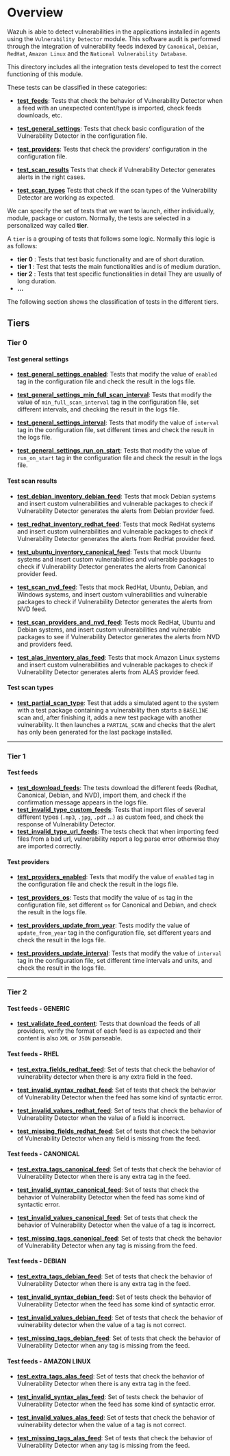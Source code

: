 # Overview

Wazuh is able to detect vulnerabilities in the applications installed in agents using the `Vulnerability Detector`
module. This software audit is performed through the integration of vulnerability feeds indexed by `Canonical`,
`Debian`, `RedHat`, `Amazon Linux` and the `National Vulnerability Database`.

This directory includes all the integration tests developed to test the correct functioning of this module.

These tests can be classified in these categories:

- **[test_feeds](test_feeds/#test-feeds)**: Tests that check the behavior of Vulnerability Detector when a feed with an
unexpected content/type is imported, check feeds downloads, etc.

- **[test_general_settings](test_general_settings/#test-general-settings)**: Tests that check basic configuration of the
Vulnerability Detector in the configuration file.

- **[test_providers](test_providers/#test-providers)**: Tests that check the providers' configuration in the configuration file.

- **[test_scan_results](test_scan_results/#test-scan-results)** Tests that check if Vulnerability Detector generates
alerts in the right cases.

- **[test_scan_types](test_scan_types#test-scan-types)** Tests that check if the scan types of the
Vulnerability Detector are working as expected.

We can specify the set of tests that we want to launch, either individually, module, package or custom. Normally,
the tests are selected in a personalized way called **tier**.

A `tier` is a grouping of tests that follows some logic. Normally this logic is as follows:

- **tier 0** : Tests that test basic functionality and are of short duration.
- **tier 1** : Test that tests the main functionalities and is of medium duration.
- **tier 2** : Tests that test specific functionalities in detail They are usually of long duration.
- **...**

The following section shows the classification of tests in the different tiers.

## Tiers

### Tier 0

#### Test general settings

- **[test_general_settings_enabled](test_general_settings/test_general_settings_enabled.md#test-general-settings-enabled)**:
Tests that modify the value of `enabled` tag in the configuration file and check the result in the logs file.

- **[test_general_settings_min_full_scan_interval](test_general_settings/test_general_settings_min_full_scan_interval.md#test-general-settings-min-full-scan-interval)**:
Tests that modify the value of `min_full_scan_interval` tag in the configuration file, set different intervals, and checking the result in
the logs file.

- **[test_general_settings_interval](test_general_settings/test_general_settings_interval.md#test-general-settings-interval)**:
Tests that modify the value of `interval` tag in the configuration file, set different times and check the result in the logs file.

- **[test_general_settings_run_on_start](test_general_settings/test_general_settings_run_on_start.md#test-general-settings-run-on-start)**:
Tests that modify the value of `run_on_start` tag in the configuration file and check the result in the logs file.

#### Test scan results

- **[test_debian_inventory_debian_feed](test_scan_results/test_debian_inventory_debian_feed.md#test-debian-inventory-debian-feed)**:
Tests that mock Debian systems and insert custom vulnerabilities and vulnerable packages to check if Vulnerability
Detector generates the alerts from Debian provider feed.

- **[test_redhat_inventory_redhat_feed](test_scan_results/test_redhat_inventory_redhat_feed.md#test-red-hat-inventory-red-hat-feed)**:
Tests that mock RedHat systems and insert custom vulnerabilities and vulnerable packages to check if Vulnerability
Detector generates the alerts from RedHat provider feed.

- **[test_ubuntu_inventory_canonical_feed](test_scan_results/test_ubuntu_inventory_canonical_feed.md#test-ubuntu-inventory-canonical-feed)**:
Tests that mock Ubuntu systems and insert custom vulnerabilities and vulnerable packages to check if Vulnerability
Detector generates the alerts from Canonical provider feed.

- **[test_scan_nvd_feed](test_scan_results/test_scan_nvd_feed.md#test-scan-nvd-feed)**: Tests that mock RedHat,
Ubuntu, Debian, and Windows systems, and insert custom vulnerabilities and vulnerable packages to check if Vulnerability
Detector generates the alerts from NVD feed.

- **[test_scan_providers_and_nvd_feed](test_scan_results/test_scan_providers_and_nvd_feed.md#test-scan-providers-and-nvd-feed)**:
Tests mock RedHat, Ubuntu and Debian systems, and insert custom vulnerabilities and vulnerable packages to see if
Vulnerability Detector generates the alerts from NVD and providers feed.

- **[test_alas_inventory_alas_feed](test_scan_results/test_alas_inventory_alas_feed.md#test-amazon-linux-inventory-alas-feed)**:
Tests that mock Amazon Linux systems and insert custom vulnerabilities and vulnerable packages to check if Vulnerability
Detector generates alerts from ALAS provider feed.
#### Test scan types

- **[test_partial_scan_type](test_scan_types/test_partial_scan_type.md#test-partial-scan-type)**:
Test that adds a simulated agent to the system with a test package containing a vulnerability then starts
a `BASELINE` scan and, after finishing it, adds a new test package with another vulnerability.
It then launches a `PARTIAL_SCAN` and checks that the alert has only been generated for the last package installed.

---

### Tier 1

#### Test feeds

- **[test_download_feeds](test_feeds/test_download_feed.md)**: The tests download
the different feeds (Redhat, Canonical, Debian, and NVD), import them, and check if the confirmation message appears
in the logs file.
- **[test_invalid_type_custom_feeds](test_feeds/test_invalid_type_custom_feeds.md#test-invalid-type-custom-feeds)**:
Tests that  import files of several different types (`.mp3`, `.jpg`, `.pdf` ...) as custom feed, and check the response
of Vulnerability Detector.
- **[test_invalid_type_url_feeds](test_feeds/test_invalid_type_url_feeds.md)**: The tests check that when importing feed files from a bad url, vulnerability report a log parse error otherwise they are imported correctly.

#### Test providers

- **[test_providers_enabled](test_providers/test_providers_enabled.md#test-providers-enabled)**: Tests that
modify the value of `enabled` tag in the configuration file and check the result in the logs file.

- **[test_providers_os](test_providers/test_providers_os.md#test-providers-os)**: Tests that modify the value of
`os` tag in the configuration file, set different `os` for Canonical and Debian, and check the result in the logs file.

- **[test_providers_update_from_year](test_providers/test_providers_update_from_year.md#test-providers-update-from-year)**:
Tests modify the value of `update_from_year` tag in the configuration file, set different years and check the result in
the logs file.

- **[test_providers_update_interval](test_providers/test_providers_update_interval.md#test-providers-update-interval)**:
Tests that modify the value of `interval` tag in the configuration file, set different time intervals and units, and check the
result in the logs file.

---

### Tier 2

#### Test feeds - GENERIC

- **[test_validate_feed_content](test_feeds/test_validate_feed_content.md#test-validate-feed-content)**:
Tests that download the feeds of all providers, verify the format of each feed is as expected and their content is also
`XML` or `JSON` parseable.

#### Test feeds - RHEL

- **[test_extra_fields_redhat_feed](test_feeds/redhat/test_extra_fields_redhat_feed.md#test-extra-fields-red-hat-feed)**:
Set of tests that check the behavior of vulnerability detector when there is any extra field in the feed.

- **[test_invalid_syntax_redhat_feed](test_feeds/redhat/test_invalid_syntax_redhat_feed.md#test-invalid-syntax-red-hat-feed)**:
Set of tests that check the behavior of Vulnerability Detector when the feed has some kind of syntactic error.

- **[test_invalid_values_redhat_feed](test_feeds/redhat/test_invalid_values_redhat_feed.md#test-invalid-values-red-hat-feed)**:
Set of tests that check the behavior of Vulnerability Detector when the value of a field is incorrect.

- **[test_missing_fields_redhat_feed](test_feeds/redhat/test_missing_fields_redhat_feed.md#test-missing-fields-red-hat-feed)**:
Set of tests that check the behavior of Vulnerability Detector when any field is missing from the feed.

#### Test feeds - CANONICAL

- **[test_extra_tags_canonical_feed](test_feeds/canonical/test_extra_tags_canonical_feed.md#test-extra-tags-canonical-feed)**:
Set of tests that check the behavior of Vulnerability Detector when there is any extra tag in the feed.

- **[test_invalid_syntax_canonical_feed](test_feeds/canonical/test_invalid_syntax_canonical_feed.md#test-invalid-syntax-canonical-feed)**:
Set of tests that check the behavior of Vulnerability Detector when the feed has some kind of syntactic error.

- **[test_invalid_values_canonical_feed](test_feeds/canonical/test_invalid_values_canonical_feed.md#test-invalid-values-canonical-feed)**:
Set of tests that check the behavior of Vulnerability Detector when the value of a tag is incorrect.

- **[test_missing_tags_canonical_feed](test_feeds/canonical/test_missing_tags_canonical_feed.md#test-missing-tags-canonical-feed)**:
Set of tests that check the behavior of Vulnerability Detector when any tag is missing from the feed.

#### Test feeds - DEBIAN

- **[test_extra_tags_debian_feed](test_feeds/debian/test_extra_tags_debian_feed.md#test-extra-tags-debian-feed)**:
Set of tests that check the behavior of Vulnerability Detector when there is any extra tag in the feed.

- **[test_invalid_syntax_debian_feed](test_feeds/debian/test_invalid_syntax_debian_feed.md#test-invalid-syntax-debian-feed)**:
Set of tests check the behavior of Vulnerability Detector when the feed has some kind of syntactic error.

- **[test_invalid_values_debian_feed](test_feeds/debian/test_invalid_values_debian_feed.md#test-invalid-values-debian-feed)**:
Set of tests that check the behavior of vulnerability detector when the value of a tag is not correct.

- **[test_missing_tags_debian_feed](test_feeds/debian/test_missing_tags_debian_feed.md#test-missing-tags-debian-feed)**:
Set of tests that check the behavior of Vulnerability Detector when any tag is missing from the feed.

#### Test feeds - AMAZON LINUX

- **[test_extra_tags_alas_feed](test_feeds/alas/test_extra_tags_alas_feed.md#test-extra-tags-alas-feed)**:
Set of tests that check the behavior of Vulnerability Detector when there is any extra tag in the feed.

- **[test_invalid_syntax_alas_feed](test_feeds/alas/test_invalid_syntax_alas_feed.md#test-invalid-syntax-alas-feed)**:
Set of tests check the behavior of Vulnerability Detector when the feed has some kind of syntactic error.

- **[test_invalid_values_alas_feed](test_feeds/alas/test_invalid_values_alas_feed.md#test-invalid-values-alas-feed)**:
Set of tests that check the behavior of vulnerability detector when the value of a tag is not correct.

- **[test_missing_tags_alas_feed](test_feeds/alas/test_missing_tags_alas_feed.md#test-missing-tags-alas-feed)**:
Set of tests that check the behavior of Vulnerability Detector when any tag is missing from the feed.
